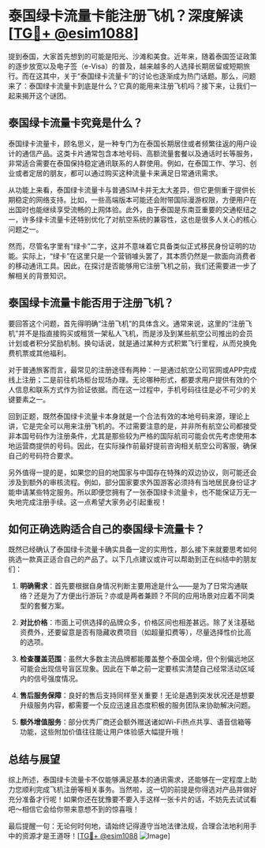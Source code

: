 # 泰国绿卡流量卡能注册飞机？深度解读[[TG💪+ @esim1088](https://t.me/s/esim1088)]

提到泰国，大家首先想到的可能是阳光、沙滩和美食。近年来，随着泰国签证政策的逐步放宽以及电子签（e-Visa）的普及，越来越多的人选择长期居留或短期旅行。而在这其中，关于“泰国绿卡流量卡”的讨论也逐渐成为热门话题。那么，问题来了：泰国绿卡流量卡到底是什么？它真的能用来注册飞机吗？接下来，让我们一起来揭开这个谜团。

## 泰国绿卡流量卡究竟是什么？

泰国绿卡流量卡，顾名思义，是一种专门为在泰国长期居住或者频繁往返的用户设计的通信产品。这类卡片通常包含本地号码、高额流量套餐以及通话时长等服务，非常适合需要在泰国保持稳定通讯联系的人群使用。例如，在泰国工作、学习、创业或者定居的朋友，都可以通过购买这种流量卡来满足日常通讯需求。

从功能上来看，泰国绿卡流量卡与普通SIM卡并无太大差异，但它更侧重于提供长期稳定的网络支持。比如，一些高端版本可能还会附带国际漫游权限，方便用户在出国时也能继续享受流畅的上网体验。此外，由于泰国是东南亚重要的交通枢纽之一，许多绿卡流量卡还特别优化了对航空系统的兼容性，这也是很多人关心的核心问题之一。

然而，尽管名字里有“绿卡”二字，这并不意味着它具备类似正式移民身份证明的功能。实际上，“绿卡”在这里只是一个营销噱头罢了，其本质仍然是一款面向消费者的移动通讯工具。因此，在探讨是否能够用它注册飞机之前，我们还需要进一步了解相关的背景知识。

## 泰国绿卡流量卡能否用于注册飞机？

要回答这个问题，首先得明确“注册飞机”的具体含义。通常来说，这里的“注册飞机”并不是指直接购买或租赁一架私人飞机，而是涉及到某些航空公司推出的会员计划或者积分奖励机制。换句话说，就是通过某种方式积累飞行里程，从而兑换免费机票或其他福利。

对于普通旅客而言，最常见的注册途径有两种：一是通过航空公司官网或APP完成线上注册；二是前往机场柜台现场办理。无论哪种形式，都要求用户提供有效的个人信息和联系方式作为验证依据。而在这一过程中，手机号码往往是必不可少的关键要素之一。

回到正题，既然泰国绿卡流量卡本身就是一个合法有效的本地号码来源，理论上讲，它是完全可以用来注册飞机的。不过需要注意的是，并非所有航空公司都接受非本国号码作为注册条件，尤其是那些较为严格的国际航司可能会优先考虑使用本地运营商提供的号码。因此，在实际操作前最好提前咨询相关航空公司客服，确保自己的号码符合要求。

另外值得一提的是，如果您的目的地国家与中国存在特殊的双边协议，则可能还会涉及到额外的审核流程。例如，部分国家要求外国游客必须持有当地居民身份证才能申请某些特定服务。所以即便您拥有了一张泰国绿卡流量卡，也不能保证万无一失地完成注册手续。这一点希望大家务必引起重视！

## 如何正确选购适合自己的泰国绿卡流量卡？

既然已经确认了泰国绿卡流量卡确实具备一定的实用性，那么接下来就要思考如何挑选一款真正适合自己的产品了。以下几点建议或许可以帮助到正在纠结中的朋友们：

1. **明确需求**：首先要根据自身情况判断主要用途是什么——是为了日常沟通联络？还是为了方便出行游玩？亦或是两者兼顾？不同的应用场景对应着不同类型的套餐方案。
   
2. **对比价格**：市面上可供选择的品牌众多，价格区间也相差甚远。除了关注基础资费外，还要留意是否有隐藏收费项目（如超量扣费等），尽量选择性价比高的选项。
   
3. **检查覆盖范围**：虽然大多数主流品牌都能覆盖整个泰国全境，但个别偏远地区可能会出现信号盲区现象。因此在下单之前一定要核实清楚自己经常活动区域内的信号强度情况。
   
4. **售后服务保障**：良好的售后支持同样至关重要！无论是遇到突发状况还是想要升级服务内容，都需要一个反应迅速且态度积极的服务团队来协助解决问题。

5. **额外增值服务**：部分优秀厂商还会额外赠送诸如Wi-Fi热点共享、语音信箱等功能，这些附加价值往往能让用户体验感大幅提升哦！

## 总结与展望

综上所述，泰国绿卡流量卡不仅能够满足基本的通讯需求，还能够在一定程度上助力您顺利完成飞机注册等相关事务。当然啦，这一切的前提是你得选对产品并做好充分准备才行呢！如果你还在犹豫要不要入手这样一张卡片的话，不妨先去试试看吧～相信它会给你带来意想不到的惊喜哦！

最后提醒一句：无论何时何地，请始终记得遵守当地法律法规，合理合法地利用手中的资源才是王道呀！[[TG💪+ @esim1088](https://t.me/s/esim1088) ![Image](https://i.postimg.cc/4NQfJmqS/Snipaste-2025-05-13-00-14-12.png)]